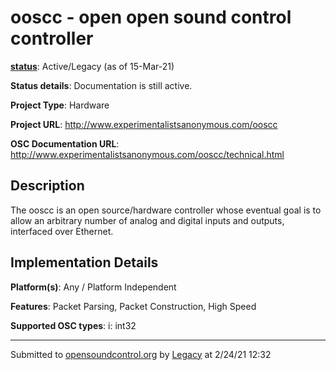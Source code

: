 # ooscc - open open sound control controller

**[status](../implementation-status.html)**: Active/Legacy (as of 15-Mar-21)

**Status details**: 
Documentation is still active.

**Project Type**: Hardware

**Project URL**: <http://www.experimentalistsanonymous.com/ooscc>

**OSC Documentation URL**: <http://www.experimentalistsanonymous.com/ooscc/technical.html>

## Description

The ooscc is an open source/hardware controller whose eventual goal is to allow an arbitrary number of analog and digital inputs and outputs, interfaced over Ethernet.

## Implementation Details

**Platform(s)**: Any / Platform Independent

**Features**: Packet Parsing, Packet Construction, High Speed

**Supported OSC types**: i: int32

---
Submitted to [opensoundcontrol.org](https://opensoundcontrol.org) by [Legacy](legacy-site.html) at 2/24/21 12:32
